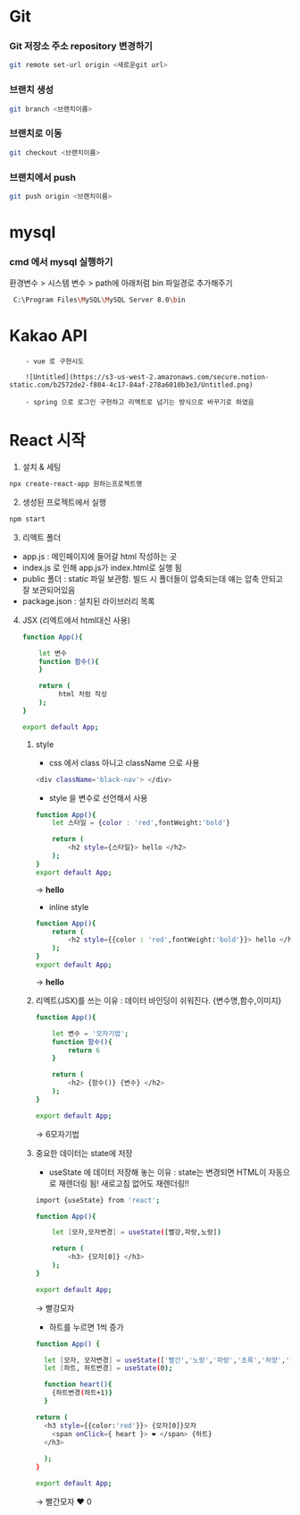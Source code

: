 # Git
### Git 저장소 주소 repository 변경하기
``` bash
git remote set-url origin <새로운git url>

``` 
### 브랜치 생성
``` bash
git branch <브랜치이름>
```

### 브랜치로 이동
``` bash
git checkout <브랜치이름>
```

### 브랜치에서 push
``` bash
git push origin <브랜치이름>
```

# mysql
### cmd 에서 mysql 실행하기
환경변수 > 시스템 변수 > path에 아래처럼 bin 파일경로 추가해주기
```bash
 C:\Program Files\MySQL\MySQL Server 8.0\bin 
```

# Kakao API
        
        - vue 로 구현시도
        
        ![Untitled](https://s3-us-west-2.amazonaws.com/secure.notion-static.com/b2572de2-f804-4c17-84af-278a6010b3e3/Untitled.png)
        
        - spring 으로 로그인 구현하고 리엑트로 넘기는 방식으로 바꾸기로 하였음

# React 시작

1. 설치 & 세팅

```bash
npx create-react-app 원하는프로젝트명 
```

2. 생성된 프로젝트에서 실행

```bash
npm start
```

3. 리엑트 폴더 
- app.js : 메인페이지에 들어갈 html 작성하는 곳
- index.js 로 인해 app.js가 index.html로 실행 됨
- public 폴더 : static 파일 보관함. 빌드 시 폴더들이 압축되는데 얘는 압축 안되고 잘 보관되어있음
- package.json : 설치된 라이브러리 목록

4. JSX (리엑트에서 html대신 사용)
    
    ```bash
    function App(){
    
    	let 변수
    	function 함수(){
    	}
    
    	return (
    		 html 처럼 작성
    	);
    }
    
    export default App;
    ```
    
    1. style
        - css 에서 class 아니고 className 으로 사용
        
        ```bash
        <div className='black-nav'> </div>
        ```
        
        - style 을 변수로 선언해서 사용
        
        ```bash
        function App(){
        	let 스타일 = {color : 'red',fontWeight:'bold'}
        
        	return (
        		<h2 style={스타일}> hello </h2>
        	);
        }
        export default App;
        ```
        
        → **hello**
        
        - inline style
        
        ```bash
        function App(){
        	return (
        		<h2 style={{color : 'red',fontWeight:'bold'}}> hello </h2>
        	);
        }
        export default App;
        ```
        
        → **hello**
        
    2. 리엑트(JSX)를 쓰는 이유 : 데이터 바인딩이 쉬워진다. {변수명,함수,이미지}
        
        ```bash
        function App(){
        
        	let 변수 = '모자기법';
        	function 함수(){
        		return 6
        	}
        
        	return (
        		<h2> {함수()} {변수} </h2>
        	);
        }
        
        export default App;
        ```
        
        → 6모자기법
        
    3. 중요한 데이터는 state에 저장
        - useState 에 데이터 저장해 놓는 이유 : state는 변경되면 HTML이 자동으로 재렌더링 됨! 새로고침 없어도 재렌더링!!
        
        ```bash
        import {useState} from 'react';
        
        function App(){
        
        	let [모자,모자변경] = useState([빨강,파랑,노랑])
        
        	return (
        		<h3> {모자[0]} </h3>
        	);
        }
        
        export default App;
        ```
        
         → 빨강모자 
        
        - 하트를 누르면 1씩 증가
        
        ```bash
        function App() {
        
          let [모자, 모자변경] = useState(['빨간','노랑','파랑','초록','하양','검정'])
          let [하트, 하트변경] = useState(0);
        
          function heart(){
            {하트변경(하트+1)}
          }
        
        return (
          <h3 style={{color:'red'}}> {모자[0]}모자 
            <span onClick={ heart }> ❤ </span> {하트}
          </h3>
                
          );
        }
        
        export default App;
        ```
        
        → 빨간모자 ❤ 0 
        
        
